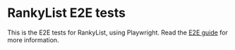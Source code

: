 # RankyList E2E tests

This is the E2E tests for RankyList, using Playwright. Read the [E2E guide](../docs/E2E.MD) for more information.

